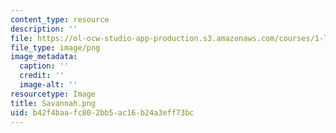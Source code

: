 ```yaml
---
content_type: resource
description: ''
file: https://ol-ocw-studio-app-production.s3.amazonaws.com/courses/1-74-land-water-food-and-climate-fall-2020/b42f4baafc802bb5ac16b24a3eff73bc_Savannah.png
file_type: image/png
image_metadata:
  caption: ''
  credit: ''
  image-alt: ''
resourcetype: Image
title: Savannah.png
uid: b42f4baa-fc80-2bb5-ac16-b24a3eff73bc
---
```

